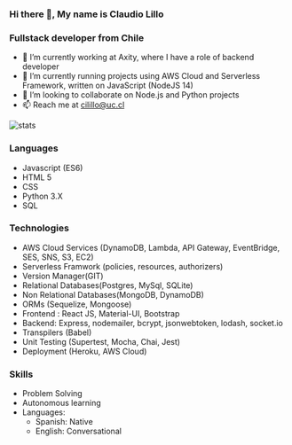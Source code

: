 ### Hi there 👋, My name is Claudio Lillo
### Fullstack developer from Chile

<!-- Esto es un comentario -->



- 🔭 I’m currently working at Axity, where I have a role of backend developer
- 🌱 I’m currently running projects using AWS Cloud and Serverless Framework, written on JavaScript (NodeJS 14)
- 👯 I’m looking to collaborate on Node.js and Python projects
- 📫 Reach me at cilillo@uc.cl

<img src="https://github-readme-stats.vercel.app/api?username=claudiolillo&&show_icons=true&title_color=ffffff&icon_color=bb2acf&text_color=daf7dc&bg_color=151515" alt="stats"/>

### Languages
- Javascript (ES6)
- HTML 5
- CSS
- Python 3.X
- SQL

### Technologies
- AWS Cloud Services (DynamoDB, Lambda, API Gateway, EventBridge, SES, SNS, S3, EC2)
- Serverless Framwork (policies, resources, authorizers)
- Version Manager(GIT)
- Relational Databases(Postgres, MySql, SQLite)
- Non Relational Databases(MongoDB, DynamoDB)
- ORMs (Sequelize, Mongoose)
- Frontend : React JS, Material-UI, Bootstrap
- Backend: Express, nodemailer, bcrypt, jsonwebtoken, lodash, socket.io
- Transpilers (Babel)
- Unit Testing (Supertest, Mocha, Chai, Jest)
- Deployment (Heroku, AWS Cloud)

### Skills
- Problem Solving
- Autonomous learning
- Languages:
  - Spanish: Native
  - English: Conversational



